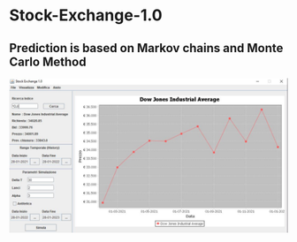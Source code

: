 # Stock-Exchange-1.0

Prediction is based on Markov chains and Monte Carlo Method 
---------------------------------------------------------------------------------
![image](https://github.com/andreareale07/Stock-Exchange-1.0/blob/main/ui_app.JPG)

